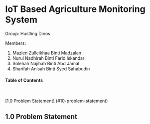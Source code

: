 # IoT Based Agriculture Monitoring System

Group: Hustling Dinos

Members:
1) Mazlen Zulleikhaa Binti Madzalan
2) Nurul Nadhirah Binti Farid Iskandar
3) Solehah Najihah Binti Abd Jamal
4) Sharifah Anisah Binti Syed Sahabudin

#### Table of Contents

<br>

[1.0 Problem Statement] (#10-problem-statement)

## 1.0 Problem Statement 
